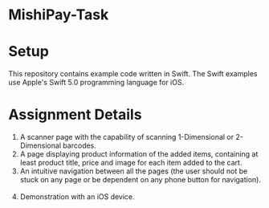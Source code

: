 # MishiPay-Task

# Setup

This repository contains example code written in Swift. The Swift examples use Apple's Swift 5.0 programming language for iOS.

# Assignment Details

1. A scanner page with the capability of scanning 1-Dimensional or 2-Dimensional barcodes.  
2. A page displaying product information of the added items, containing at least product title, price and image for each item added to the cart.   
3. An intuitive navigation between all the pages (the user should not be stuck on any page or be dependent on any phone button for navigation).  
4. Demonstration with an iOS device.

